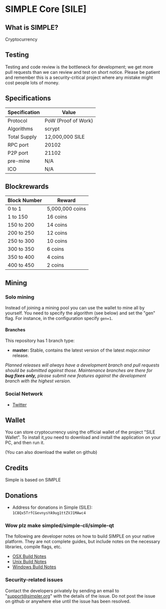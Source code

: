 # SIMPLE Core [SILE]

## What is SIMPLE? 

Cryptocurrency

## Testing

Testing and code review is the bottleneck for development; we get more pull requests than we can review and test on short notice. Please be patient and remember this is a security-critical project where any mistake might cost people lots of money.

## Specifications
Specification | Value
--- | ---
Protocol | PoW (Proof of Work)
Algorithms | scrypt
Total Supply | 12,000,000 SILE
RPC port | 20102
P2P port | 21102
pre-mine | N/A
ICO | N/A

## Blockrewards
Block Number | Reward
--- | ---
0 to 1 | 5,000,000 coins
1 to 150 | 16 coins
150 to 200 | 14 coins
200 to 250 | 12 coins
250 to 300 | 10 coins
300 to 350 | 6 coins
350 to 400 | 4 coins
400 to 450 | 2 coins

## Mining

### Solo mining

Instead of joining a mining pool you can use the wallet to mine all by yourself. You need to specify the algorithm (see below) and set the "gen" flag. For instance, in the configuration specify `gen=1`.

#### Branches
This repository has 1 branch type:

- **master:** Stable, contains the latest version of the latest *major.minor* release.

*Planned releases will always have a development branch and pull requests should be submitted against those. Maintenance branches are there for* ***bug fixes only,*** *please submit new features against the development branch with the highest version.*

### Social Network

* [Twitter]()

## Wallet

You can store cryptocurrency using the official wallet of the project "SILE Wallet". To install it,you need to download and install the application on your PC, and then run it.

(You can also download the wallet on github)

## Credits

Simple is based on SIMPLE

## Donations

* Address for donations in Simple (SILE): `1C8Qx5TrfCGevnysYA9ug1ttZVJ1MAwc4`

### Wow plz make simpled/simple-cli/simple-qt

  The following are developer notes on how to build SIMPLE on your native platform. They are not complete guides, but include notes on the necessary libraries, compile flags, etc.

  - [OSX Build Notes](doc/build-osx.md)
  - [Unix Build Notes](doc/build-unix.md)
  - [Windows Build Notes](doc/build-msw.md)

### Security-related issues

Contact the developers privately by sending an email to "support@simpler.org" with the details of the issue. Do not post the issue on github or anywhere else until the issue has been resolved.
